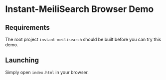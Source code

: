 # Instant-MeiliSearch Browser Demo

## Requirements

The root project `instant-meilisearch` should be built before you can try this demo.

## Launching

Simply open `index.html` in your browser.
